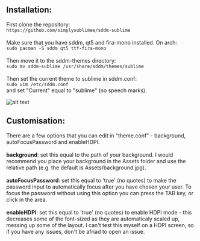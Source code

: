 ## Installation:<br>
First clone the repository:<br>
```https://github.com/simplysublimee/sddm-sublime```<br><br>
Make sure that you have sddm, qt5 and fira-mono installed. On arch:<br>
```sudo pacman -S sddm qt5 ttf-fira-mono```<br><br>
Then move it to the sddm-themes directory:<br>
```sudo mv sddm-sublime /usr/share/sddm/themes/sublime```<br><br>
Then set the current theme to sublime in sddm.conf:<br>
```sudo vim /etc/sddm.conf```<br>
and set "Current" equal to "sublime" (no speech marks).

![alt text](/preview.png "login")

## Customisation:
There are a few options that you can edit in "theme.conf" - background, autoFocusPassword and enableHDPI.<br><br>
<b>background</b>: set this equal to the path of your background. I would recommend you place your background in the Assets folder and use the relative path (e.g. the default is Assets/background.jpg).<br><br>
<b>autoFocusPassword</b>: set this equal to 'true' (no quotes) to make the password input to automatically focus after you have chosen your user. To focus the password without using this option you can press the TAB key, or click in the area.<br><br>
<b>enableHDPI</b>: set this equal to 'true' (no quotes) to enable HDPI mode - this decreases some of the font-sized as they are automaticaly scaled up, messing up some of the layout. I can't test this myself on a HDPI screen, so if you have any issues, don't be afriad to open an issue.<br>

